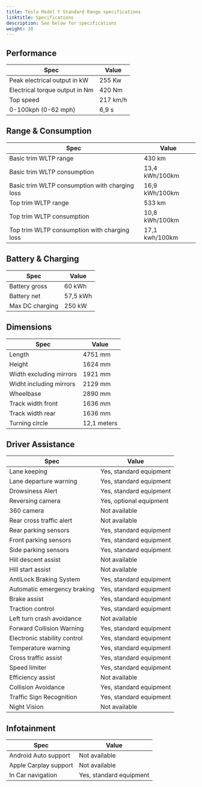 ```yaml
---
title: Tesla Model Y Standard Range specifications
linktitle: Specifications
description: See below for specifications
weight: 30
---
```


## Performance
|Spec|Value|
|----|-----|
|Peak electrical output in kW|255 Kw|
|Electrical torque output in Nm|420 Nm|
|Top speed|217 km/h|
|0-100kph (0-62 mph)|6,9 s|



## Range & Consumption
|Spec|Value|
|----|-----|
|Basic trim WLTP range|430 km|
|Basic trim WLTP consumption|13,4 kWh/100km|
|Basic trim WLTP consumption with charging loss|16,9 kWh/100km|
|Top trim WLTP range|533 km|
|Top trim WLTP consumption|10,8 kWh/100km|
|Top trim WLTP consumption with charging loss|17,1 kwh/100km|



## Battery & Charging
|Spec|Value|
|----|-----|
|Battery gross|60 kWh|
|Battery net|57,5 kWh|
|Max DC charging|250 kW|



## Dimensions
|Spec|Value|
|----|-----|
|Length|4751 mm|
|Height|1624 mm|
|Width excluding mirrors|1921 mm|
|Widht including mirrors|2129 mm|
|Wheelbase|2890 mm|
|Track width front|1636 mm|
|Track width rear|1636 mm|
|Turning circle|12,1 meters|

## Driver Assistance
|Spec|Value|
|----|-----|
|Lane keeping|Yes, standard equipment|
|Lane departure warning|Yes, standard equipment|
|Drowsiness Alert|Yes, standard equipment|
|Reversing camera|Yes, optional equipment|
|360 camera|Not available|
|Rear cross traffic alert|Not available|
|Rear parking sensors|Yes, standard equipment|
|Front parking sensors|Yes, standard equipment|
|Side parking sensors|Yes, standard equipment|
|Hill descent assist|Not available|
|Hill start assist|Not available|
|AntiLock Braking System|Yes, standard equipment|
|Automatic emergency braking|Yes, standard equipment|
|Brake assist|Yes, standard equipment|
|Traction control|Yes, standard equipment|
|Left turn crash avoidance|Not available|
|Forward Collision Warning|Yes, standard equipment|
|Electronic stability control|Yes, standard equipment|
|Temperature warning|Yes, standard equipment|
|Cross traffic assist|Yes, standard equipment|
|Speed limiter|Yes, standard equipment|
|Efficiency assist|Not available|
|Collision Avoidance|Yes, standard equipment|
|Traffic Sign Recognition|Yes, standard equipment|
|Night Vision|Not available|

## Infotainment
|Spec|Value|
|----|-----|
|Android Auto support|Not available|
|Apple Carplay support|Not available|
|In Car navigation|Yes, standard equipment|
